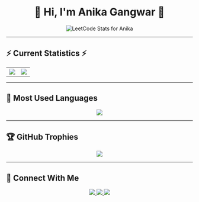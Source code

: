 <h1 align="center">🌟 Hi, I'm Anika Gangwar 🌟</h1>

<p align="center"> <img src="https://leetcard.jacoblin.cool/anika_20?theme=dark&font=Fira+Code&ext=activity&ext=contest" alt="LeetCode Stats for Anika"> </p>

---

## ⚡ Current Statistics ⚡

<table align="center">
  <tr>
    <td align="center">
      <img src="https://github-readme-streak-stats.herokuapp.com?user=annahunn20&theme=tokyonight&hide_border=false" />
    </td>
    <td align="center">
      <img src="https://github-readme-stats.vercel.app/api?username=annahunn20&show_icons=true&theme=radical" />
    </td>
  </tr>
</table>

---

## 🧠 Most Used Languages

<p align="center">
  <img src="https://github-readme-stats.vercel.app/api/top-langs/?username=annahunn20&layout=compact&theme=tokyonight" />
</p>

---

## 🏆 GitHub Trophies

<p align="center">
  <img src="https://github-profile-trophy.vercel.app/?username=annahunn20&theme=tokyonight&no-frame=true&column=4" />
</p>

---

## 🔗 Connect With Me

<p align="center">
  <a href="https://www.linkedin.com/in/anika-gangwar-3a10772b1/" target="_blank">
    <img src="https://img.shields.io/badge/LinkedIn-blue?style=flat&logo=linkedin" />
  </a>
  <a href="https://leetcode.com/u/anika_20/" target="_blank">
    <img src="https://img.shields.io/badge/LeetCode-orange?style=flat&logo=leetcode" />
  </a>
  <a href="mailto:anikagangwar2005@gmail.com">
    <img src="https://img.shields.io/badge/Email-red?style=flat&logo=gmail" />
  </a>
</p>

